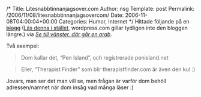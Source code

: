/*
 Title: Litesnabbtinnanjagsover.com
 Author: nsg
 Template: post
 Permalink: /2006/11/08/litesnabbtinnanjagsovercom/
 Date: 2006-11-08T04:00:04+00:00
 Categories: Humor, Internet
*/
Hittade följande på en <strike>[blogg][1]</strike> ([Läs denna i stället][2], wordpress.com gillar tydligen inte den bloggen längre.) via [*Se till vänster, där går en arab*][3].

Två exempel:

> Dom kallar det, &#8220;Pen Island&#8221;, och registrerade penisland.net

> Eller, &#8220;Therapist Finder&#8221; som blir therapistfinder.com är även den kul :) 

Jovars, man ser det man vill se, men frågan är varför dom behöll adressen/namnet när dom insåg vad många läser :) 

<small></small>

 [1]: http://gavilan1010.wordpress.com/2006/11/06/10-wrost-domain-names/
 [2]: http://blog.dreamhosters.com/2006/07/26/top-10-worst-domain-names/
 [3]: http://www.tmn.nu/blog/?p=592